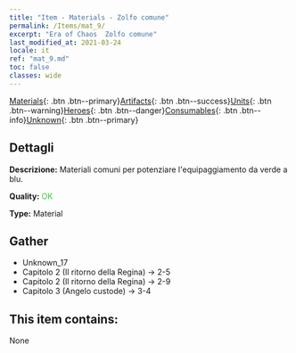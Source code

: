 ```yaml
---
title: "Item - Materials - Zolfo comune"
permalink: /Items/mat_9/
excerpt: "Era of Chaos  Zolfo comune"
last_modified_at: 2021-03-24
locale: it
ref: "mat_9.md"
toc: false
classes: wide
---
```

 [Materials](/it/Items/){: .btn .btn--primary}[Artifacts](/it/Items/Artifacts/){: .btn .btn--success}[Units](/it/Items/Units/){: .btn .btn--warning}[Heroes](/it/Items/Heroes/){: .btn .btn--danger}[Consumables](/it/Items/Consumables/){: .btn .btn--info}[Unknown](/it/Items/Unknown/){: .btn .btn--primary}

## Dettagli
 **Descrizione:** Materiali comuni per potenziare l'equipaggiamento da verde a blu.

 **Quality:** <span style="color: #32CD32">OK</span>

 **Type:** Material

## Gather

*    Unknown_17 
*    Capitolo 2 (Il ritorno della Regina) -> 2-5 
*    Capitolo 2 (Il ritorno della Regina) -> 2-9 
*    Capitolo 3 (Angelo custode) -> 3-4 

## This item contains:

  None

